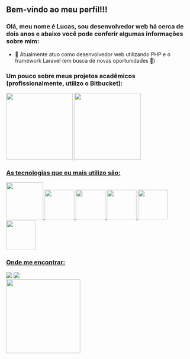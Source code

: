## Bem-vindo ao meu perfil!!!

### Olá, meu nome é Lucas, sou desenvolvedor web há cerca de dois anos e abaixo você pode conferir algumas informações sobre mim:

- 🔭 Atualmente atuo como desenvolvedor web utilizando PHP e o framework Laravel (em busca de novas oportunidades 🤞)

 ### Um pouco sobre meus projetos acadêmicos (profissionalmente, utilizo o Bitbucket):
 <div>
    <a href="https://github.com/lucasssilva192">
    <img height="180em" src="https://github-readme-stats.vercel.app/api?username=lucasssilva192&show_icons=true&theme=dracula&include_all_commits=true&count_private=true"/>
    <img height="180em" src="https://github-readme-stats.vercel.app/api/top-langs/?username=lucasssilva192&layout=compact&langs_count=16&theme=dracula"/>
 </div>

### As tecnologias que eu mais utilizo são:
<img src="https://cdn.jsdelivr.net/gh/devicons/devicon/icons/php/php-plain.svg" height="100"/>
<img src="https://cdn.jsdelivr.net/gh/devicons/devicon/icons/laravel/laravel-plain.svg" height="80"/>
<img src="https://cdn.jsdelivr.net/gh/devicons/devicon/icons/html5/html5-original.svg" height="80"/>
<img src="https://cdn.jsdelivr.net/gh/devicons/devicon/icons/css3/css3-original.svg" height="80"/>
<img src="https://cdn.jsdelivr.net/gh/devicons/devicon/icons/javascript/javascript-original.svg" height="80"/>
<img src="https://cdn.jsdelivr.net/gh/devicons/devicon/icons/mysql/mysql-original.svg" height="80"/>


### Onde me encontrar:
<div>
    <a href="https://www.linkedin.com/in/lucas-santos-silva-32600917a/"><img src="https://img.shields.io/badge/LinkedIn-0077B5?style=for-the-badge&logo=linkedin&logoColor=white"/></a>
    <a href = "mailto: lucas.ssantos192@gmail.com"><img src="https://img.shields.io/badge/Gmail-D14836?style=for-the-badge&logo=gmail&logoColor=white"/></a>
</div>

<div>
<img src="https://i.pinimg.com/originals/3f/ad/4d/3fad4dfd627560c716013603a768dbf1.gif" height="200"/>
</div>



